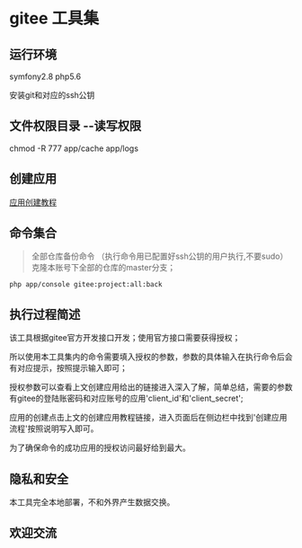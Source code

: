 # gitee 工具集

## 运行环境

  symfony2.8 php5.6
  
  安装git和对应的ssh公钥
 
## 文件权限目录 --读写权限

   chmod -R 777 app/cache app/logs  
   
## 创建应用 

   [应用创建教程](https://gitee.com/api/v5/oauth_doc#/list-item-3)
    
## 命令集合
    
>  全部仓库备份命令 （执行命令用已配置好ssh公钥的用户执行,不要sudo）克隆本账号下全部的仓库的master分支；
    
   ```php app/console gitee:project:all:back```
   
## 执行过程简述
   
   该工具根据gitee官方开发接口开发；使用官方接口需要获得授权；
   
   所以使用本工具集内的命令需要填入授权的参数，参数的具体输入在执行命令后会有对应提示，按照提示输入即可；
   
   授权参数可以查看上文创建应用给出的链接进入深入了解，简单总结，需要的参数有gitee的登陆账密码和对应账号的应用'client_id'和'client_secret';
   
   应用的创建点击上文的创建应用教程链接，进入页面后在侧边栏中找到'创建应用流程'按照说明写入即可。
   
   为了确保命令的成功应用的授权访问最好给到最大。
   
## 隐私和安全

   本工具完全本地部署，不和外界产生数据交换。
   
## 欢迎交流
   
 
   

 
  




